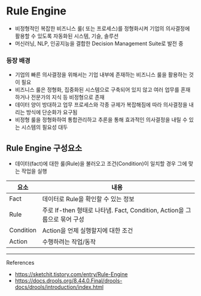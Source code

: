 # Rule Engine

- 비정형적인 복잡한 비즈니스 룰( 또는 프로세스)를 정형화시켜 기업의 의사결정에 활용할 수 있도록 자동화된 시스템, 기슬, 솔루션
- 머신러닝, NLP, 인공지능을 결합한 Decision Management Suite로 발전 중


### 등장 배경
- 기업의 빠른 의사결정을 위해서는 기업 내부에 존재하는 비즈니스 룰을 활용하는 것이 필요
- 비즈니스 룰은 정형화, 집중화된 시스템으로 구축되어 있지 않고 여러 업무를 혼재하거나 전문가의 지식 등 비정형으로 존재
- 데이터 양이 방대하고 업무 프로세스와 각종 규제가 복잡해짐에 따라 의사결정을 내리는 방식에 단순화가 요구됨
- 비정형 룰을 정형화하여 통합관리하고 추론을 통해 효과적인 의사결정을 내릴 수 있는 시스템의 필요성 대두

## Rule Engine 구성요소
- 데이터(fact)에 대한 룰(Rule)을 불러오고 조건(Condition)이 일치할 경우 그에 맞는 작업을 실행

| 요소 | 내용 |
| --- | --- |
| Fact | 데이터로 Rule을 확인할 수 있는 정보 |
| Rule | 주로 If-then 형태로 나타냄. Fact, Condition, Action을 그룹으로 묶어 구성 |
| Condition | Action을 언제 실행할지에 대한 조건 |
| Action | 수행하려는 작업/동작 |


<hr>

References
- https://sketchit.tistory.com/entry/Rule-Engine
- https://docs.drools.org/8.44.0.Final/drools-docs/drools/introduction/index.html